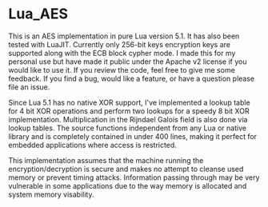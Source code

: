 # Lua_AES

This is an AES implementation in pure Lua version 5.1. It has also been tested with LuaJIT. Currently only 256-bit keys encryption keys are supported along with the ECB block cypher mode. I made this for my personal use but have made it public under the Apache v2 license if you would like to use it. If you review the code, feel free to give me some feedback. If you find a bug, would like a feature, or have a question please file an issue.

Since Lua 5.1 has no native XOR support, I've implemented a lookup table for 4 bit XOR operations and perform two lookups for a speedy 8 bit XOR implementation. Multiplication in the Rijndael Galois field is also done via lookup tables. The source functions independent from any Lua or native library and is completely contained in under 400 lines, making it perfect for embedded applications where access is restricted.

This implementation assumes that the machine running the encryption/decryption is secure and makes no attempt to cleanse used memory or prevent timing attacks. Information passing through may be very vulnerable in some applications due to the way memory is allocated and system memory visability.
